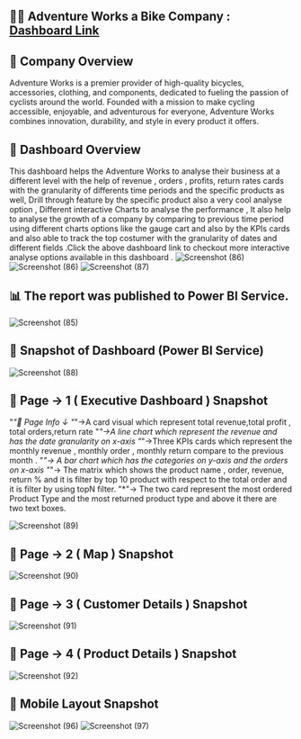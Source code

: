 ## 🚴‍♂️ Adventure Works a Bike Company  : [Dashboard Link](https://app.powerbi.com/links/tPx_cQ7V9d?ctid=edc5c3bf-4ab5-4697-84fa-41b44eb08b5e&pbi_source=linkShare)

## 📝 Company Overview

Adventure Works is a premier provider of high-quality bicycles, accessories, clothing, and components, dedicated to fueling the passion of cyclists around the world. Founded with a mission to make cycling accessible, enjoyable, and adventurous for everyone, Adventure Works combines innovation, durability, and style in every product it offers.


## 📝 Dashboard Overview  

This dashboard helps the Adventure Works to  analyse their business at a different level with the help of revenue , orders , profits, return rates cards with the granularity of  differents time periods and the specific products as well, Drill through feature  by the specific product also a very cool analyse option , Different interactive Charts to analyse the  performance , It also help to analyse the growth of a company by comparing to previous time  period using different charts options like the gauge cart and also by the KPIs cards and also able to track the top costumer with the  granularity of dates and different fields .Click the above  dashboard link to checkout  more interactive analyse options available  in this dashboard .
![Screenshot (86)](https://github.com/user-attachments/assets/0f4ef54d-8558-4378-8ea0-42dd62d3ae05)   ![Screenshot (86)](https://github.com/user-attachments/assets/a4033ca1-f684-4bcf-a36d-8a8bbffec83d)
![Screenshot (87)](https://github.com/user-attachments/assets/3ba3ed25-1508-4dd9-94a3-990bf9dced2d)

##  📊 The report was  published to Power BI Service.

![Screenshot (85)](https://github.com/user-attachments/assets/a6e86e08-7621-4185-ae5f-02bf66309d4e)

##  📸 Snapshot of Dashboard (Power BI Service)
![Screenshot (88)](https://github.com/user-attachments/assets/ed88ac3a-97e8-485d-b712-26371fc89f7f)

##  📸 Page -> 1 ( Executive Dashboard ) Snapshot 
"*"🧾 Page Info ↓
"*"->A card visual which represent total revenue,total profit , total orders,return rate
"*"->A line chart which represent the revenue and has the  date granularity on x-axis 
"*"->Three KPIs cards which represent the monthly revenue , monthly order , monthly return compare to the previous month .
"*"-> A bar chart which has the categories on y-axis and the orders on x-axis
"*"-> The matrix which shows the product name , order, revenue, return % and it is filter by top 10 product with respect to the total order and it is filter by using  topN filter. 
"*"->  The two card represent the most ordered Product Type and the most returned product type and above it there are two text boxes.
      
![Screenshot (89)](https://github.com/user-attachments/assets/6bc0e022-bcff-413e-a080-f0d119ed10be)
## 📸 Page -> 2 ( Map ) Snapshot 
![Screenshot (90)](https://github.com/user-attachments/assets/59280d39-f060-46e7-ab15-01012fb02e33)
## 📸 Page -> 3 ( Customer Details ) Snapshot
![Screenshot (91)](https://github.com/user-attachments/assets/3ff30dcf-e060-4d86-8a6e-bec6d5d9d0f2)
## 📸 Page -> 4 ( Product Details ) Snapshot 
![Screenshot (92)](https://github.com/user-attachments/assets/c49da0cb-6ae5-4e04-b345-60d786f08d34)

## 📱 Mobile Layout Snapshot
![Screenshot (96)](https://github.com/user-attachments/assets/b0637119-49f5-4686-ae22-6db16d4a97f5)
![Screenshot (97)](https://github.com/user-attachments/assets/a19cbb22-eaf9-4eef-8c06-0640f1083cab)





